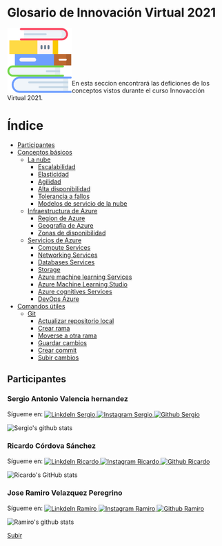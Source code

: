 # Glosario de Innovación Virtual 2021
<img align="left"  alt="libros"  width="150px" src=./Recursos/libros.png  />
<br />
<br />
<br /><br /><br /><br /><br />
En esta seccion encontrará las deficiones de los conceptos vistos durante el curso Innovacción Virtual 2021.

# Índice
- [Participantes](#participantes)
- [Conceptos básicos](./Datos/conceptos.md/#conceptos-básicos)
  - [La nube](./Datos/conceptos.md/#la-nube)
    - [Escalabilidad](./Datos/conceptos.md/#escalabilidad)
    - [Elasticidad](./Datos/conceptos.md/#elasticidad)
    - [Agilidad](./Datos/conceptos.md/#agilidad)
    - [Alta disponibilidad](./Datos/conceptos.md/#alta-disponibilidad)
    - [Tolerancia a fallos](./Datos/conceptos.md/#tolerancia-a-fallos)
    - [Modelos de servicio de la nube](./Datos/conceptos.md/#modelos-de-servicio-de-la-nube)
  - [Infraestructura de Azure](./Datos/conceptos.md/#infraestructura-de-azure)
    - [Region de Azure](./Datos/conceptos.md/#region-de-azure)
    - [Geografia de Azure](./Datos/conceptos.md/#geografia-de-azure)
    - [Zonas de disponibilidad](./Datos/conceptos.md/#Zonas-de-disponibilidad)
  - [Servicios de Azure](./Datos/conceptos.md/#servicios-de-azure)
    - [Compute Services](./Datos/conceptos.md/#compute-services)
    - [Networking Services](./Datos/conceptos.md/#networking-services)
    - [Databases Services](./Datos/conceptos.md/#databases-services)
    - [Storage](./Datos/conceptos.md/#storage)
    - [Azure machine learning Services](./Datos/conceptos.md/#azure-machine-learning-services)
    - [Azure Machine Learning Studio](./Datos/conceptos.md/#azure-machine-learning-studio)
    - [Azure cognitives Services](./Datos/conceptos.md/#azure-cognitives-services)
    - [DevOps Azure](./Datos/conceptos.md/#devops-azure)
- [Comandos útiles](./Datos/conceptos.md/#comandos-útiles)
  - [Git](./Datos/conceptos.md/#Git)
    -  [Actualizar repositorio local](./Datos/conceptos.md/#actualizar-repositorio-local)
    -  [Crear rama](./Datos/conceptos.md/#crear-rama)
    -  [Moverse a otra rama](./Datos/conceptos.md/#moverse-a-otra-rama)
    -  [Guardar cambios](./Datos/conceptos.md/#guardar-cambios)
    -  [Crear commit](./Datos/conceptos.md/#crear-commit)
    -  [Subir cambios](./Datos/conceptos.md/#subir-cambios)  

## Participantes
### Sergio Antonio Valencia hernandez
Sígueme en:
<a href="https://www.linkedin.com/in/seanvaer/">
  <img align="center" alt="LinkdeIn Sergio" width="22px" src="https://cdn.jsdelivr.net/npm/simple-icons@v3/icons/linkedin.svg" />
</a>
<a href="https://www.instagram.com/sergio16_vh12/">
  <img align="center" alt="Instagram Sergio" width="22px" src="https://cdn.jsdelivr.net/npm/simple-icons@v3/icons/instagram.svg" />
</a>
<a href="https://github.com/sergio-valhdz/">
  <img align="center" alt="Github Sergio" width="22px" src="https://cdn.jsdelivr.net/npm/simple-icons@v3/icons/github.svg" />
</a>

![Sergio's github stats](https://github-readme-stats.vercel.app/api?username=sergio-valhdz&hide_border=true&theme=material-palenight&show_icons=true)

### Ricardo Córdova Sánchez
Sígueme en:
<a href="https://www.linkedin.com/in/ricardo-cordova-62b915194/">
  <img align="center" alt="LinkdeIn Ricardo" width="22px" src="https://cdn.jsdelivr.net/npm/simple-icons@v3/icons/linkedin.svg" />
</a>
<a href="https://www.instagram.com/ricardo_sanchez0306/">
  <img align="center" alt="Instagram Ricardo" width="22px" src="https://cdn.jsdelivr.net/npm/simple-icons@v3/icons/instagram.svg" />
</a>
<a href="https://github.com/Ricardocor67/">
  <img align="center" alt="Github Ricardo" width="22px" src="https://cdn.jsdelivr.net/npm/simple-icons@v3/icons/github.svg" />
</a>

![Ricardo's GitHub stats](https://github-readme-stats.vercel.app/api?username=ricardocor67&theme=cobalt&hide_border=true&show_icons=true)

### Jose Ramiro Velazquez Peregrino  
Sígueme en:
<a href="https://www.linkedin.com/in/jos%C3%A9-ramiro-vel%C3%A1zquez-peregrino-4628361b7/">
  <img align="center" alt="LinkdeIn Ramiro" width="22px" src="https://cdn.jsdelivr.net/npm/simple-icons@v3/icons/linkedin.svg" />
</a>
<a href="https://www.instagram.com/ramyvepe/">
  <img align="center" alt="Instagram Ramiro" width="22px" src="https://cdn.jsdelivr.net/npm/simple-icons@v3/icons/instagram.svg" />
</a>
<a href="https://github.com/RamiroVelazquez/">
  <img align="center" alt="Github Ramiro" width="22px" src="https://cdn.jsdelivr.net/npm/simple-icons@v3/icons/github.svg" />
</a>

![Ramiro's github stats](https://github-readme-stats.vercel.app/api?username=RamiroVelazquez&show_icons=true&hide_border=true&theme=outrun)

[Subir](#Glosario-de-Innovación-Virtual-2021)
